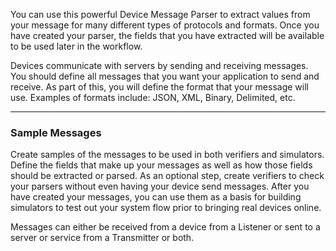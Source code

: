   
  
You can use this powerful Device Message Parser to extract values from your message for many different types of protocols and formats.  Once you have created your parser, the fields that you have extracted will be available to be used later in the workflow.  

Devices communicate with servers by sending and receiving messages. You should define all messages that you want your application to send and receive. As part of this, you will define the format that your message will use. Examples of formats include: JSON, XML, Binary, Delimited, etc.
  
---
  
### Sample Messages
Create samples of the messages to be used in both verifiers and simulators.  Define the fields that make up your messages as well as how those fields should be extracted or parsed.  As an optional step, create verifiers to check your parsers without even having your device send messages.  After you have created your messages, you can use them as a basis for building simulators to test out your system flow prior to bringing real devices online.

Messages can either be received from a device from a Listener or sent to a server or service from a Transmitter or both.
